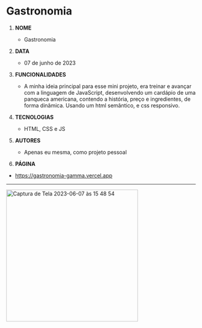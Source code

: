 # Gastronomia

1. **NOME** 
   - Gastronomia

1. **DATA** 
   - 07 de junho de 2023

1. **FUNCIONALIDADES**
   - A minha ideia principal para esse mini projeto, era treinar e avançar com a linguagem de JavaScript, desenvolvendo um cardápio de uma panqueca americana, 
    contendo a história, preço e ingredientes, de forma dinâmica. Usando um html semântico, e css responsivo. 

1. **TECNOLOGIAS** 
   - HTML, CSS e JS

1. **AUTORES** 
   - Apenas eu mesma, como projeto pessoal

1. **PÁGINA**
  - https://gastronomia-gamma.vercel.app
   
---

<img width="350" alt="Captura de Tela 2023-06-07 às 15 48 54" src="https://github.com/desireebarretti/gastronomia/assets/110750885/e5374bde-2747-4513-9645-8fe986d4f91d">
